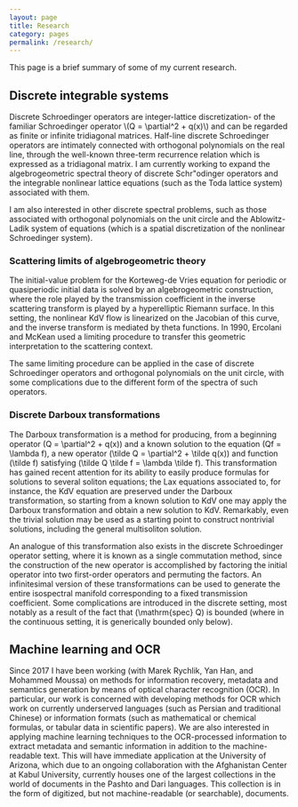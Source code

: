 ```yaml
---
layout: page
title: Research
category: pages
permalink: /research/
---
```


This page is a brief summary of some of my current research.

## Discrete integrable systems

Discrete Schroedinger operators are integer-lattice discretization- of the familiar Schroedinger operator \\(Q = \partial^2 + q(x)\\) and can be regarded as finite or infinite tridiagonal matrices.
Half-line discrete Schroedinger operators are intimately connected with orthogonal polynomials on the real line, through the well-known three-term recurrence relation which is expressed as a tridiagonal matrix.
I am currently working to expand the algebrogeometric spectral theory of discrete Schr\"odinger operators and the integrable nonlinear lattice equations (such as the Toda lattice system) associated with them.

I am also interested in other discrete spectral problems, such as those associated with orthogonal polynomials on the unit circle and the Ablowitz-Ladik system of equations (which is a spatial discretization of the nonlinear Schroedinger system).

### Scattering limits of algebrogeometric theory

The initial-value problem for the Korteweg-de Vries equation for periodic or quasiperiodic initial data is solved by an algebrogeometric construction, where the role played by the transmission coefficient in the inverse scattering transform is played by a hyperelliptic Riemann surface.
In this setting, the nonlinear KdV flow is linearized on the Jacobian of this curve, and the inverse transform is mediated by theta functions.
In 1990, Ercolani and McKean used a limiting procedure to transfer this geometric interpretation to the scattering context.

The same limiting procedure can be applied in the case of discrete Schroedinger operators and orthogonal polynomials on the unit circle, with some complications due to the different form of the spectra of such operators.

### Discrete Darboux transformations

The Darboux transformation is a method for producing, from a beginning operator \(Q = \partial^2 + q(x)\) and a known solution to the equation \(Qf = \lambda f\), a new operator \(\tilde Q = \partial^2 + \tilde q(x)\) and function \(\tilde f\) satisfying \(\tilde Q \tilde f = \lambda \tilde f\).
This transformation has gained recent attention for its ability to easily produce formulas for solutions to several soliton equations; the Lax equations associated to, for instance, the KdV equation are preserved under the Darboux transformation, so starting from a known solution to KdV one may apply the Darboux transformation and obtain a new solution to KdV.
Remarkably, even the trivial solution may be used as a starting point to construct nontrivial solutions, including the general multisoliton solution.

An analogue of this transformation also exists in the discrete Schroedinger operator setting, where it is known as a single commutation method, since the construction of the new operator is accomplished by factoring the initial operator into two first-order operators and permuting the factors.
An infinitesimal version of these transformations can be used to generate the entire isospectral manifold corresponding to a fixed transmission coefficient.
Some complications are introduced in the discrete setting, most notably as a result of the fact that \(\mathrm{spec} Q\) is bounded (where in the continuous setting, it is generically bounded only below).

## Machine learning and OCR

Since 2017 I have been working (with Marek Rychlik, Yan Han, and Mohammed Moussa) on methods for information recovery, metadata and semantics generation by means of optical character recognition (OCR).
In particular, our work is concerned with developing methods for OCR which work on currently underserved languages (such as Persian and traditional Chinese) or information formats (such as mathematical or chemical formulas, or tabular data in scientific papers).
We are also interested in applying machine learning techniques to the OCR-processed information to extract metadata and semantic information in addition to the machine-readable text.
This will have immediate application at the University of Arizona, which due to an ongoing collaboration with the Afghanistan Center at Kabul University, currently houses one of the largest collections in the world of documents in the Pashto and Dari languages.
This collection is in the form of digitized, but not machine-readable (or searchable), documents.

